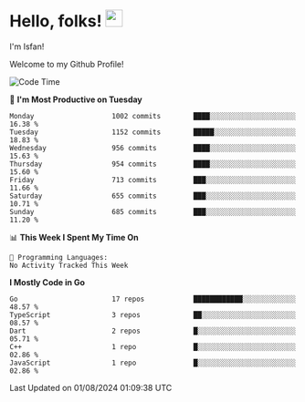 # Hello, folks! <img src="https://raw.githubusercontent.com/MartinHeinz/MartinHeinz/master/wave.gif" width="30px" height="30px" />

I'm Isfan!

Welcome to my Github Profile!

<!--START_SECTION:waka-->
![Code Time](http://img.shields.io/badge/Code%20Time-3%2C644%20hrs%2029%20mins-blue)

📅 **I'm Most Productive on Tuesday** 

```text
Monday                   1002 commits        ████░░░░░░░░░░░░░░░░░░░░░   16.38 % 
Tuesday                  1152 commits        █████░░░░░░░░░░░░░░░░░░░░   18.83 % 
Wednesday                956 commits         ████░░░░░░░░░░░░░░░░░░░░░   15.63 % 
Thursday                 954 commits         ████░░░░░░░░░░░░░░░░░░░░░   15.60 % 
Friday                   713 commits         ███░░░░░░░░░░░░░░░░░░░░░░   11.66 % 
Saturday                 655 commits         ███░░░░░░░░░░░░░░░░░░░░░░   10.71 % 
Sunday                   685 commits         ███░░░░░░░░░░░░░░░░░░░░░░   11.20 % 
```


📊 **This Week I Spent My Time On** 

```text
💬 Programming Languages: 
No Activity Tracked This Week
```

**I Mostly Code in Go** 

```text
Go                       17 repos            ████████████░░░░░░░░░░░░░   48.57 % 
TypeScript               3 repos             ██░░░░░░░░░░░░░░░░░░░░░░░   08.57 % 
Dart                     2 repos             █░░░░░░░░░░░░░░░░░░░░░░░░   05.71 % 
C++                      1 repo              █░░░░░░░░░░░░░░░░░░░░░░░░   02.86 % 
JavaScript               1 repo              █░░░░░░░░░░░░░░░░░░░░░░░░   02.86 % 
```




 Last Updated on 01/08/2024 01:09:38 UTC
<!--END_SECTION:waka-->

<!--
**isfanazha/isfanazha** is a ✨ _special_ ✨ repository because its `README.md` (this file) appears on your GitHub profile.

Here are some ideas to get you started:

- 🔭 I’m currently working on ...
- 🌱 I’m currently learning ...
- 👯 I’m looking to collaborate on ...
- 🤔 I’m looking for help with ...
- 💬 Ask me about ...
- 📫 How to reach me: ...
- 😄 Pronouns: ...
- ⚡ Fun fact: ...
-->

